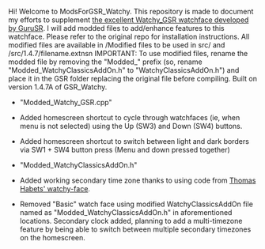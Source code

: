 Hi! Welcome to ModsForGSR_Watchy. This repository is made to document my efforts to supplement [the excellent Watchy_GSR watchface developed by GuruSR](https://github.com/GuruSR/Watchy_GSR). I will add modded files to add/enhance features to this watchface. Please refer to the original repo for installation instructions. All modified files are available in /Modified files to be used in src/ and /src/1.4.7/filename.extnsn
IMPORTANT: To use modified files, rename the modded file by removing the "Modded_" prefix (so, rename "Modded_WatchyClassicsAddOn.h" to "WatchyClassicsAddOn.h") and place it in the GSR folder replacing the original file before compiling. Built on version 1.4.7A of GSR_Watchy.

* "Modded_Watchy_GSR.cpp"
*   Added homescreen shortcut to cycle through watchfaces (ie, when menu is not selected) using the Up (SW3) and Down (SW4) buttons.
*   Added homescreen shortcut to switch between light and dark borders via SW1 + SW4 button press (Menu and down pressed together)

* "Modded_WatchyClassicsAddOn.h"
*   Added working secondary time zone thanks to using code from [Thomas Habets' watchy-face](https://github.com/ThomasHabets/watchy-face). 
*   Removed "Basic" watch face using modified WatchyClassicsAddOn file named as "Modded_WatchyClassicsAddOn.h" in aforementioned locations. Secondary clock added, planning to add a multi-timezone feature by being able to switch between multiple secondary timezones on the homescreen.
